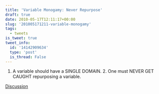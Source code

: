 ```yaml
---
title: 'Variable Monogamy: Never Repurpose'
draft: true
date: 2010-05-17T12:11:17+00:00
slug: '201005171211-variable-monogamy'
tags:
  - tweets
is_tweet: true
tweet_info:
  id: '14142909634'
  type: 'post'
  is_thread: False
---
```




1. A variable should have a SINGLE DOMAIN.
   2. One must NEVER GET CAUGHT repurposing a variable.

[Discussion](https://x.com/sytelus/status/14142909634)
